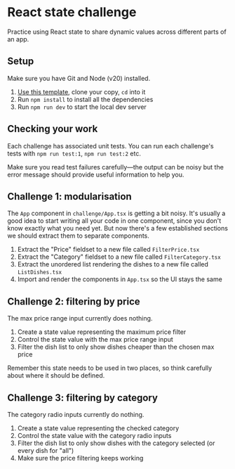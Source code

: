 # React state challenge

Practice using React state to share dynamic values across different parts of an app.

## Setup

Make sure you have Git and Node (v20) installed.

1. [Use this template](https://github.com/foundersandcoders/react-state-challenge/generate), clone your copy, `cd` into it
1. Run `npm install` to install all the dependencies
1. Run `npm run dev` to start the local dev server

## Checking your work

Each challenge has associated unit tests. You can run each challenge's tests with `npm run test:1`, `npm run test:2` etc.

Make sure you read test failures carefully—the output can be noisy but the error message should provide useful information to help you.

## Challenge 1: modularisation

The `App` component in `challenge/App.tsx` is getting a bit noisy. It's usually a good idea to start writing all your code in one component, since you don't know exactly what you need yet. But now there's a few established sections we should extract them to separate components.

1. Extract the "Price" fieldset to a new file called `FilterPrice.tsx`
1. Extract the "Category" fieldset to a new file called `FilterCategory.tsx`
1. Extract the unordered list rendering the dishes to a new file called `ListDishes.tsx`
1. Import and render the components in `App.tsx` so the UI stays the same

## Challenge 2: filtering by price

The max price range input currently does nothing.

1. Create a state value representing the maximum price filter
1. Control the state value with the max price range input
1. Filter the dish list to only show dishes cheaper than the chosen max price

Remember this state needs to be used in two places, so think carefully about where it should be defined.

## Challenge 3: filtering by category

The category radio inputs currently do nothing.

1. Create a state value representing the checked category
1. Control the state value with the category radio inputs
1. Filter the dish list to only show dishes with the category selected (or every dish for "all")
1. Make sure the price filtering keeps working
